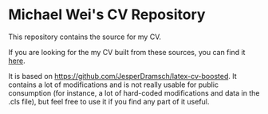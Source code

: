 # Michael Wei's CV Repository

This repository contains the source for my CV.

If you are looking for the my CV built from these sources, you can find it [here](http://wei.systems/cv).

It is based on https://github.com/JesperDramsch/latex-cv-boosted. It contains a lot of modifications 
and is not really usable for public consumption (for instance, a lot of hard-coded modifications
and data in the .cls file), but feel free to use it if you find any part of it useful.


